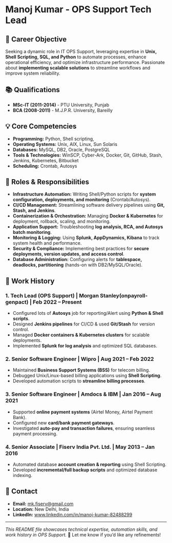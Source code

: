 # Manoj Kumar - OPS Support Tech Lead

## 📌 Career Objective  
Seeking a dynamic role in IT OPS Support, leveraging expertise in **Unix, Shell Scripting, SQL, and Python** to automate processes, enhance operational efficiency, and optimize infrastructure performance. Passionate about **implementing scalable solutions** to streamline workflows and improve system reliability.

## 📚 Qualifications  
- **MSc-IT (2011-2014)** - PTU University, Punjab  
- **BCA (2008-2011)** - M.J.P.R. University, Bareilly  

## 💡 Core Competencies  
- **Programming:** Python, Shell scripting, 
- **Operating Systems:** Unix, AIX, Linux, Sun Solaris  
- **Databases:** MySQL, DB2, Oracle, PostgreSQL  
- **Tools & Technologies:** WinSCP, Cyber-Ark, Docker, Git, GitHub, Stash, Jenkins, Kubernetes, Bitbucket  
- **Scheduling:** Crontab, Autosys  

## 🔧 Roles & Responsibilities  
- **Infrastructure Automation:** Writing Shell/Python scripts for **system configuration, deployments, and monitoring** (Crontab/Autosys).  
- **CI/CD Management:** Streamlining software delivery pipelines using **Git, Stash, and Jenkins**.  
- **Containerization & Orchestration:** Managing **Docker & Kubernetes** for deployment, rollback, scaling, and monitoring.  
- **Application Support:** Troubleshooting **log analysis, RCA, and Autosys batch monitoring**.  
- **Monitoring & Logging:** Using **Splunk, AppDynamics, Kibana** to track system health and performance.  
- **Security & Compliance:** Implementing best practices for **secure deployments, version updates, and access control**.  
- **Database Administration:** Configuring alerts for **tablespace, deadlocks, partitioning** (hands-on with DB2/MySQL/Oracle).  

## 🏢 Work History  
### **1. Tech Lead (OPS Support) | Morgan Stanley(onpayroll-genpact) | Feb 2022 – Present**  
- Configured lots of **Autosys** job for reporting/Alert using **Python & Shell scripts**.  
- Designed **Jenkins pipelines** for CI/CD & used **Git/Stash** for version control.  
- Managed **Docker containers & Kubernetes clusters** for scalable deployments.  
- Implemented **Splunk for log analysis** and optimized SQL databases.  

### **2. Senior Software Engineer | Wipro | Aug 2021 – Feb 2022**  
- Maintained **Business Support Systems (BSS)** for telecom billing.  
- Debugged Unix/Linux-based billing applications using **Shell Scripting**.  
- Developed automation scripts to **streamline billing processes**.  

### **3. Senior Software Engineer | Amdocs & IBM | Jan 2016 – Aug 2021**  
- Supported **online payment systems** (Airtel Money, Airtel Payment Bank).  
- Configured new **card/bank payment gateways**.  
- Investigated **auto-pay and transaction failures**, ensuring seamless payment processing.  

### **4. Senior Associate | Fiserv India Pvt. Ltd. | May 2013 – Jan 2016**  
- Automated database **account creation & reporting** using Shell Scripting.  
- Developed **incremental/full backup scripts** and optimized database indexing.  

## 📧 Contact  
- **Email:** mk.fiserv@gmail.com  
- **Location:** New Delhi, India  
- **LinkedIn:** www.linkedin.com/in/manoj-kumar-82488299 

---

_This README file showcases technical expertise, automation skills, and work history in OPS Support._ 🚀 Let me know if you’d like any refinements!  
